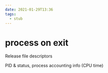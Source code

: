 ```yaml
---
date: 2021-01-29T13:36
tags: 
  - stub
---
```


# process on exit

Release file descriptors

PID & status, process accounting info (CPU time)
